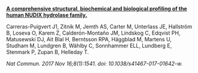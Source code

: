 [**A comprehensive structural, biochemical and biological profiling of the human NUDIX hydrolase family.**](https://www.ncbi.nlm.nih.gov/pubmed/29142246)

Carreras-Puigvert J1, Zitnik M, Jemth AS, Carter M, Unterlass JE, Hallström B, Loseva O, Karem Z, Calderón-Montaño JM, Lindskog C, Edqvist PH, Matusewski DJ, Ait Blal H, Berntsson RPA, Häggblad M, Martens U, Studham M, Lundgren B, Wählby C, Sonnhammer ELL, Lundberg E, Stenmark P, Zupan B, Helleday T.

*Nat Commun. 2017 Nov 16;8(1):1541. doi: 10.1038/s41467-017-01642-w.* 
